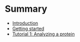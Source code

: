 # Summary

- [Introduction](./introduction.md)
- [Getting started](./getting_started.md)
- [Tutorial 1: Analyzing a protein](./tutorial1.md)